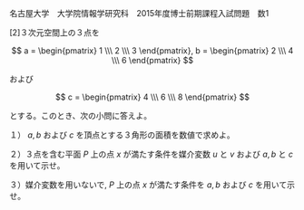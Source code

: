 名古屋大学　大学院情報学研究科　2015年度博士前期課程入試問題　数1

\[2]３次元空間上の３点を 

$$
    a = \begin{pmatrix} 1 \\\ 2 \\\ 3 \end{pmatrix}, 
    b = \begin{pmatrix} 2 \\\ 4 \\\ 6 \end{pmatrix}
$$

および

$$
    c = \begin{pmatrix} 4 \\\ 6 \\\ 8 \end{pmatrix}
$$

とする。このとき、次の小問に答えよ。

１） $a, b$ および $c$ を頂点とする３角形の面積を数値で求めよ。

２）３点を含む平面 $P$ 上の点 $x$ が満たす条件を媒介変数 $u$ と $v$ および $a, b$ と $c$ を用いて示せ。

３）媒介変数を用いないで, $P$ 上の点 $x$ が満たす条件を $a, b$ および $c$ を用いて示せ。
